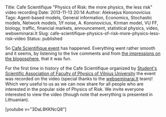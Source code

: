 Title: Cafe Scientifique "Physics of Risk: the more physics, the less risk" video recording
Date: 2013-11-13 20:14
Author: Aleksejus Kononovicius
Tags: Agent-based models, General information, Economics, Stochastic models, Network models, 1/f noise, A. Kononovicius, Kirman model, VU FF, biology, traffic, financial markets, announcement, statistical physics, video, webseminarai.lt
Slug: cafe-scientifique-physics-of-risk-more-physics-less-risk-video
Status: published

So
[Cafe Scientifique
event](/cafe-scientifique-rizikos-fizika "Cafe Scientifique: Physics of Risk")
has happened. Everything went rather smooth and it seems, by listening
to the live comments and from [the impressions on the
blogosphere](http://enorca.blogspot.com/2013/11/mokslo-kavine.html "Enorca blog on Cafe Scientifique"),
that it was fun.

For the first time in history of the Cafe Scientifique organized by
[Student's Scientific Association of Faculty of Physics of Vilnius
University](http://www.smd.ff.vu.lt/ "SSA FP VU") the event was recorded
on the video (special thanks to the
[webseminarai.lt](http://webseminarai.lt) team)! Which very useful to us
as we can now share for all people who are interested in the popular
side of Physics of Risk. We invite everyone interested to view the video
(though note that everything is presented in
Lithuanian)<!--more-->.

[youtube v="3DaL8KKNcQ8"]
